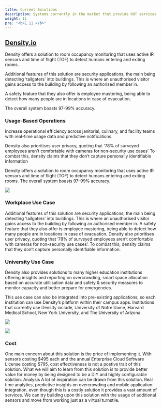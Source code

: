 ```yaml
---
title: Current Solutions
description: Systems currently in the market that provide ROT services
weight: 11
pre: "<b>1.11 </b>"
---
```


## [Density.io](https://www.density.io/)

Density offers a solution to room occupancy monitoring that uses active IR sensors and time of flight (TOF) to detect humans entering and exiting rooms.

Additional features of this solution are security applications, the main being detecting ‘tailgaters’ into buildings. This is where an unauthorised visitor gains access to the building by following an authorised member in.

A safety feature that they also offer is employee mustering, being able to detect how many people are in locations in case of evacuation.

The overall system boasts 97-99% accuracy.

### Usage-Based Operations

Increase operational efficiency across janitorial, culinary, and facility teams with real-time usage data and predictive notifications.

Density also prioritises user privacy, quoting that ‘78% of surveyed employees aren’t comfortable with cameras for non-security use cases’
To combat this, density claims that they don’t capture personally identifiable information

Density offers a solution to room occupancy monitoring that uses active IR sensors and time of flight (TOF) to detect humans entering and exiting rooms. The overall system boasts 97-99% accuracy.

![](/images/uploads/density1.png)

### Workplace Use Case

Additional features of this solution are security applications, the main being detecting ‘tailgaters’ into buildings. This is where an unauthorised visitor gains access to the building by following an authorised member in. A safety feature that they also offer is employee mustering, being able to detect how many people are in locations in case of evacuation.
Density also prioritises user privacy, quoting that ‘78% of surveyed employees aren’t comfortable with cameras for non-security use cases’. To combat this, density claims that they don’t capture personally identifiable information.

### University Use Case

Density also provides solutions to many higher education institutions offering insights and reporting on overcrowding, smart space allocation based on accurate utillisation data and safety & security measures to monitor capacity and better prepare for emergencies.

This use case can also be integrated into pre-existing applications, so each institution can use Density’s platform within their campus apps. Institutions that currently use Density include, University of Notre Dame, Harvard Medical School,  New York University, and The University of Arizona.

![](/images/uploads/density2.png)

![](/images/uploads/density4.png)

### Cost

One main concern about this solution is the price of implementing it. With sensors costing $495 each and the annual Enterprise Cloud Software License costing $795, cost effectiveness is not a postive trait of this solution. What we will aim to learn from this solution is to provide better value for money by being designed to be a DIY and highly configurable solution.
Analysis
A lot of inspiration can be drawn from this solution. Real time analytics, predictive insights on overcrowding and mobile application integration, even though this is a costly solution it provides a vast amount of services. We can try building upon this solution with the usage of additional sensors and move from working just as a virtual turnstile.



